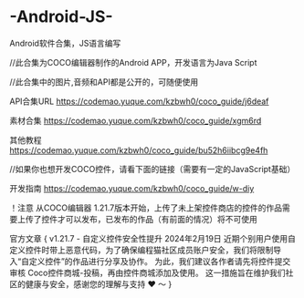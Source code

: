 # -Android-JS-
Android软件合集，JS语言编写

//此合集为COCO编辑器制作的Android APP，开发语言为Java Script

//此合集中的图片,音频和API都是公开的，可随便使用

  API合集URL https://codemao.yuque.com/kzbwh0/coco_guide/j6deaf
  
  素材合集 https://codemao.yuque.com/kzbwh0/coco_guide/xgm6rd
  
  其他教程 https://codemao.yuque.com/kzbwh0/coco_guide/bu52h6iibcg9e4fh

//如果你也想开发COCO控件，请看下面的链接（需要有一定的JavaScript基础）

  开发指南 https://codemao.yuque.com/kzbwh0/coco_guide/w-diy

！注意 从COCO编辑器 1.21.7版本开始，上传了未上架控件商店的控件的作品需要上传了控件才可以发布，已发布的作品（有前面的情况）将不可使用
  
  官方文章
{  v1.21.7 - 自定义控件安全性提升
  2024年2月19日
  近期个别用户使用自定义控件时带上恶意代码，为了确保编程猫社区成员账户安全，我们将限制导入“自定义控件”的作品进行分享及协作。
  为此，我们建议各作者请先将控件提交审核 Coco控件商城-投稿，再由控件商城添加及使用。
  这一措施旨在维护我们社区的健康与安全，感谢您的理解与支持 ❤️ ～ 
                                                                 }
